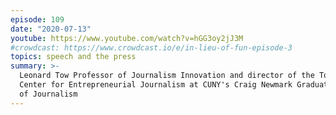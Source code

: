 ```yaml
---
episode: 109
date: "2020-07-13"
youtube: https://www.youtube.com/watch?v=hGG3oy2jJ3M
#crowdcast: https://www.crowdcast.io/e/in-lieu-of-fun-episode-3
topics: speech and the press
summary: >-
  Leonard Tow Professor of Journalism Innovation and director of the Tow-Knight
  Center for Entrepreneurial Journalism at CUNY's Craig Newmark Graduate School
  of Journalism
---
```

